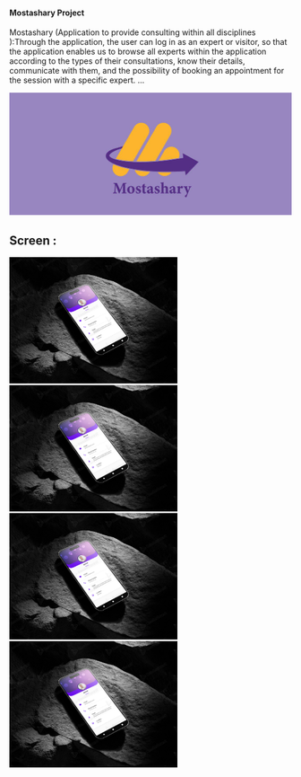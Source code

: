 #### Mostashary Project
Mostashary (Application to provide consulting within all disciplines ):Through the application, the 
user can log in as an expert or visitor, so that the application enables us to browse all 
experts within the application according to the types of their consultations, know their 
details, communicate with them, and the possibility of booking an appointment for the 
session with a specific expert. ...

![I'm Mobile App Developer](https://github.com/Mahmoud-hamza-1/Mostashary/blob/main/mo.jpg)

## Screen : 
<img src="https://github.com/Mahmoud-hamza-1/Mostashary/blob/main/assets/images/2eab105cf3f1dfb9d2732c10b9c6e970.jpg" alt="I'm Mobile App Developer" width="300" />
<img src="https://github.com/Mahmoud-hamza-1/Mostashary/blob/main/assets/images/2eab105cf3f1dfb9d2732c10b9c6e970.jpg" alt="I'm Mobile App Developer" width="300" />
<img src="https://github.com/Mahmoud-hamza-1/Mostashary/blob/main/assets/images/2eab105cf3f1dfb9d2732c10b9c6e970.jpg" alt="I'm Mobile App Developer" width="300" />
<img src="https://github.com/Mahmoud-hamza-1/Mostashary/blob/main/assets/images/2eab105cf3f1dfb9d2732c10b9c6e970.jpg" alt="I'm Mobile App Developer" width="300" />

